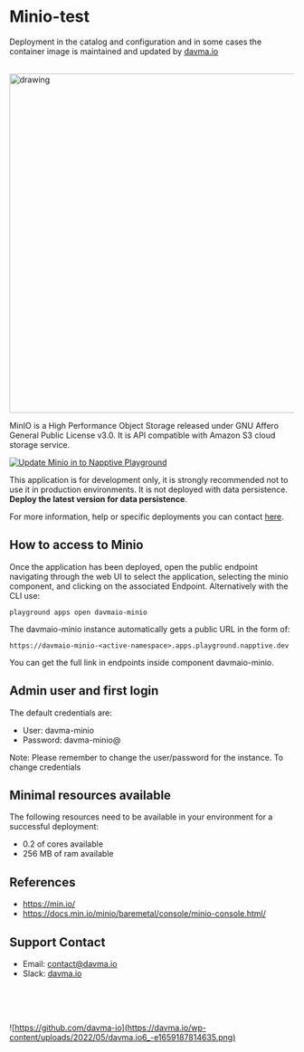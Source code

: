 # Minio-test

Deployment in the catalog and configuration and in some cases the container image is maintained and updated by [davma.io](mailto:contact@davma.io)

</br>

<img src="https://blog.min.io/content/images/2021/04/console_header--2-.png" alt="drawing" width="600"/>

MinIO is a High Performance Object Storage released under GNU Affero General Public License v3.0. It is API compatible with Amazon S3 cloud storage service.

[![Update Minio in to Napptive Playground](https://github.com/davma-io-templates/napptive-template/actions/workflows/minio-actions.yml/badge.svg)](https://github.com/davma-io-templates/napptive-template/actions/workflows/minio-actions.yml)

This application is for development only, it is strongly recommended not to use it in production environments. It is not deployed with data persistence. __Deploy the latest version for data persistence__. 

For more information, help or specific deployments you can contact [here](mailto:contact@davma.io).


## How to access to Minio

Once the application has been deployed, open the public endpoint navigating through the web UI to select the application, selecting the minio component, and clicking on the associated Endpoint. Alternatively with the CLI use:

```
playground apps open davmaio-minio
```

The davmaio-minio instance automatically gets a public URL in the form of:
```
https://davmaio-minio-<active-namespace>.apps.playground.napptive.dev
```
You can get the full link in endpoints inside component davmaio-minio.

## Admin user and first login
The default credentials are:
- User: davma-minio
- Password: davma-minio@

Note: Please remember to change the user/password for the instance. To change credentials

## Minimal resources available
The following resources need to be available in your environment for a successful deployment:
- 0.2 of cores available
- 256 MB of ram available

## References
* https://min.io/
* https://docs.min.io/minio/baremetal/console/minio-console.html/

## Support Contact

- Email: [contact@davma.io](mailto:contact@davma.io)
- Slack: [davma.io](https://join.slack.com/t/davmaioespacio/shared_invite/zt-1ad2hnzn6-DdMBvCaOPozfVAHhzvlSVQ)

</br>
</br>
</br>

![https://github.com/davma-io](https://davma.io/wp-content/uploads/2022/05/davma.io6_-e1659187814635.png)
</br>
</br>
</br>